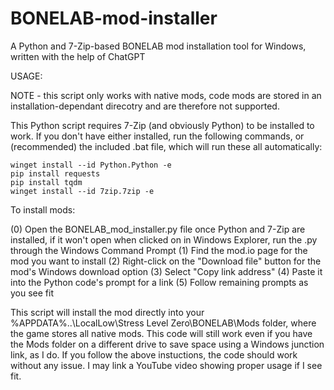 # BONELAB-mod-installer
A Python and 7-Zip-based BONELAB mod installation tool for Windows, written with the help of ChatGPT

USAGE:

NOTE - this script only works with native mods, code mods are stored in an installation-dependant direcotry and are therefore not supported.

This Python script requires 7-Zip (and obviously Python) to be installed to work. If you don't have either installed, run the following commands, or (recommended) the included .bat file, which will run these all automatically:

```
winget install --id Python.Python -e
pip install requests
pip install tqdm
winget install --id 7zip.7zip -e
```

To install mods:

(0) Open the BONELAB_mod_installer.py file once Python and 7-Zip are installed, if it won't open when clicked on in Windows Explorer, run the .py through the Windows Command Prompt
(1) Find the mod.io page for the mod you want to install
(2) Right-click on the "Download file" button for the mod's Windows download option
(3) Select "Copy link address"
(4) Paste it into the Python code's prompt for a link
(5) Follow remaining prompts as you see fit

This script will install the mod directly into your %APPDATA%\..\LocalLow\Stress Level Zero\BONELAB\Mods folder, where the game stores all native mods. This code will still work even if you have the Mods folder on a different drive to save space using a Windows junction link, as I do. If you follow the above instuctions, the code should work without any issue. I may link a YouTube video showing proper usage if I see fit.
